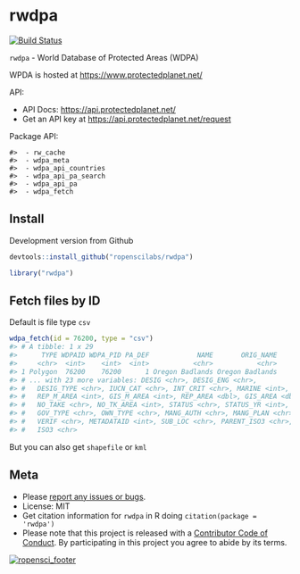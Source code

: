 rwdpa
=====



[![Build Status](https://travis-ci.org/ropenscilabs/rwdpa.svg)](https://travis-ci.org/ropenscilabs/rwdpa)

`rwdpa` - World Database of Protected Areas (WDPA)

WPDA is hosted at <https://www.protectedplanet.net/>

API:

* API Docs: <https://api.protectedplanet.net/>
* Get an API key at <https://api.protectedplanet.net/request>

Package API:


```
#>  - rw_cache
#>  - wdpa_meta
#>  - wdpa_api_countries
#>  - wdpa_api_pa_search
#>  - wdpa_api_pa
#>  - wdpa_fetch
```

## Install

Development version from Github


```r
devtools::install_github("ropenscilabs/rwdpa")
```


```r
library("rwdpa")
```

## Fetch files by ID

Default is file type `csv`


```r
wdpa_fetch(id = 76200, type = "csv")
#> # A tibble: 1 x 29
#>      TYPE WDPAID WDPA_PID PA_DEF            NAME       ORIG_NAME
#>     <chr>  <int>    <int>  <int>           <chr>           <chr>
#> 1 Polygon  76200    76200      1 Oregon Badlands Oregon Badlands
#> # ... with 23 more variables: DESIG <chr>, DESIG_ENG <chr>,
#> #   DESIG_TYPE <chr>, IUCN_CAT <chr>, INT_CRIT <chr>, MARINE <int>,
#> #   REP_M_AREA <int>, GIS_M_AREA <int>, REP_AREA <dbl>, GIS_AREA <dbl>,
#> #   NO_TAKE <chr>, NO_TK_AREA <int>, STATUS <chr>, STATUS_YR <int>,
#> #   GOV_TYPE <chr>, OWN_TYPE <chr>, MANG_AUTH <chr>, MANG_PLAN <chr>,
#> #   VERIF <chr>, METADATAID <int>, SUB_LOC <chr>, PARENT_ISO3 <chr>,
#> #   ISO3 <chr>
```

But you can also get `shapefile` or `kml`


## Meta

* Please [report any issues or bugs](https://github.com/ropenscilabs/rwdpa/issues).
* License: MIT
* Get citation information for `rwdpa` in R doing `citation(package = 'rwdpa')`
* Please note that this project is released with a [Contributor Code of Conduct](CODE_OF_CONDUCT.md). By participating in this project you agree to abide by its terms.

[![ropensci_footer](https://ropensci.org/public_images/github_footer.png)](https://ropensci.org)
